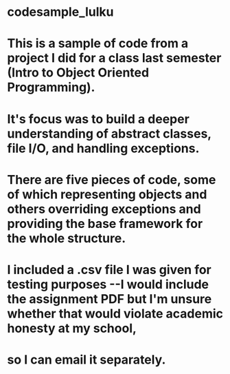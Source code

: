 # codesample_lulku
# This is a sample of code from a project I did for a class last semester (Intro to Object Oriented Programming).
# It's focus was to build a deeper understanding of abstract classes, file I/O, and handling exceptions.

# There are five pieces of code, some of which representing objects and others overriding exceptions and providing the base framework for the whole structure.
# I included a .csv file I was given for testing purposes --I would include the assignment PDF but I'm unsure whether that would violate academic honesty at my school,
# so I can email it separately.
